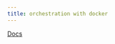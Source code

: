 ```yaml
---
title: orchestration with docker
---
```


[Docs](https://docs.docker.com/get-started/orchestration/)
